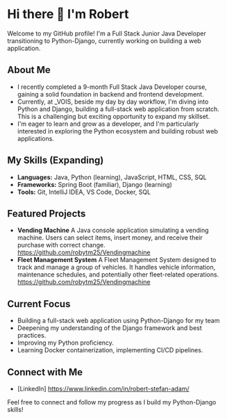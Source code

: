 # Hi there 👋 I'm Robert

Welcome to my GitHub profile! I'm a Full Stack Junior Java Developer transitioning to Python-Django, currently working on building a web application.

## About Me

* I recently completed a 9-month Full Stack Java Developer course, gaining a solid foundation in backend and frontend development.
* Currently, at _VOIS, beside my day by day workflow,  I'm diving into Python and Django, building a full-stack web application from scratch. This is a challenging but exciting opportunity to expand my skillset.
* I'm eager to learn and grow as a developer, and I'm particularly interested in exploring the Python ecosystem and building robust web applications.

## My Skills (Expanding)

* **Languages:** Java, Python (learning), JavaScript, HTML, CSS, SQL
* **Frameworks:** Spring Boot (familiar), Django (learning)
* **Tools:** Git, IntelliJ IDEA, VS Code, Docker, SQL

## Featured Projects

* **Vending Machine** A Java console application simulating a vending machine. Users can select items, insert money, and receive their purchase with correct change. https://github.com/robytm25/Vendingmachine
* **Fleet Management System** A Fleet Management System designed to track and manage a group of vehicles. It handles vehicle information, maintenance schedules, and potentially other fleet-related operations. https://github.com/robytm25/Vendingmachine

## Current Focus

* Building a full-stack web application using Python-Django for my team
* Deepening my understanding of the Django framework and best practices.
* Improving my Python proficiency.
* Learning Docker containerization, implementing CI/CD pipelines.

## Connect with Me

* [LinkedIn] https://www.linkedin.com/in/robert-stefan-adam/

Feel free to connect and follow my progress as I build my Python-Django skills!
